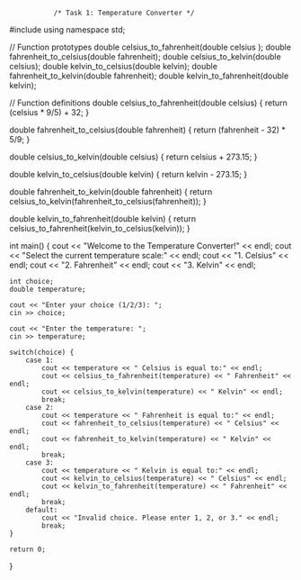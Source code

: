               /* Task 1: Temperature Converter */

#include <iostream>
using namespace std;

// Function prototypes
double celsius_to_fahrenheit(double celsius );
double fahrenheit_to_celsius(double fahrenheit);
double celsius_to_kelvin(double celsius);
double kelvin_to_celsius(double kelvin);
double fahrenheit_to_kelvin(double fahrenheit);
double kelvin_to_fahrenheit(double kelvin);



// Function definitions
double celsius_to_fahrenheit(double celsius) {
    return (celsius * 9/5) + 32;
}

double fahrenheit_to_celsius(double fahrenheit) {
    return (fahrenheit - 32) * 5/9;
}

double celsius_to_kelvin(double celsius) {
    return celsius + 273.15;
}

double kelvin_to_celsius(double kelvin) {
    return kelvin - 273.15;
}

double fahrenheit_to_kelvin(double fahrenheit) {
    return celsius_to_kelvin(fahrenheit_to_celsius(fahrenheit));
}

double kelvin_to_fahrenheit(double kelvin) {
    return celsius_to_fahrenheit(kelvin_to_celsius(kelvin));
}


int main() {
    cout << "Welcome to the Temperature Converter!" << endl;
    cout << "Select the current temperature scale:" << endl;
    cout << "1. Celsius" << endl;
    cout << "2. Fahrenheit" << endl;
    cout << "3. Kelvin" << endl;
    
    int choice;
    double temperature;
    
    cout << "Enter your choice (1/2/3): ";
    cin >> choice;
    
    cout << "Enter the temperature: ";
    cin >> temperature;
    
    switch(choice) {
        case 1:
            cout << temperature << " Celsius is equal to:" << endl;
            cout << celsius_to_fahrenheit(temperature) << " Fahrenheit" << endl;
            cout << celsius_to_kelvin(temperature) << " Kelvin" << endl;
            break;
        case 2:
            cout << temperature << " Fahrenheit is equal to:" << endl;
            cout << fahrenheit_to_celsius(temperature) << " Celsius" << endl;
            cout << fahrenheit_to_kelvin(temperature) << " Kelvin" << endl;
            break;
        case 3:
            cout << temperature << " Kelvin is equal to:" << endl;
            cout << kelvin_to_celsius(temperature) << " Celsius" << endl;
            cout << kelvin_to_fahrenheit(temperature) << " Fahrenheit" << endl;
            break;
        default:
            cout << "Invalid choice. Please enter 1, 2, or 3." << endl;
            break;
    }
    
    return 0;
}

